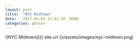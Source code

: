 ```yaml
---
layout: post
title:  "NYC Midtown"
date:   2017-05-01 21:42:18 -0500
categories: photos
---
```


![NYC Midtown]({{ site.url }}/assets/images/nyc-midtown.png)
<br/><br/>
